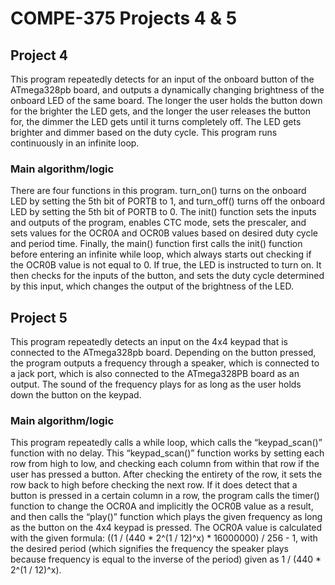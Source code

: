# COMPE-375 Projects 4 & 5
## Project 4
This program repeatedly detects for an input of the onboard button of the ATmega328pb board, and outputs a dynamically changing brightness of the onboard LED of the same board. The longer the user holds the button down for the brighter the LED gets, and the longer the user releases the button for, the dimmer the LED gets until it turns completely off. The LED gets brighter and dimmer based on the duty cycle. This program runs continuously in an infinite loop.	
### Main algorithm/logic
There are four functions in this program. turn_on() turns on the onboard LED by setting the 5th bit of PORTB to 1, and turn_off() turns off the onboard LED by setting the 5th bit of PORTB to 0. The init() function sets the inputs and outputs of the program, enables CTC mode, sets the prescaler, and sets values for the OCR0A and OCR0B values based on desired duty cycle and period time. Finally, the main() function first calls the init() function before entering an infinite while loop, which always starts out checking if the OCR0B value is not equal to 0. If true, the LED is instructed to turn on. It then checks for the inputs of the button, and sets the duty cycle determined by this input, which changes the output of the brightness of the LED.
## Project 5
This program repeatedly detects an input on the 4x4 keypad that is connected to the ATmega328pb board. Depending on the button pressed, the program outputs a frequency through a speaker, which is connected to a jack port, which is also connected to the ATmega328PB board as an output. The sound of the frequency plays for as long as the user holds down the button on the keypad.
### Main algorithm/logic
This program repeatedly calls a while loop, which calls the “keypad_scan()” function with no delay. This “keypad_scan()” function works by setting each row from high to low, and checking each column from within that row if the user has pressed a button. After checking the entirety of the row, it sets the row back to high before checking the next row. If it does detect that a button is pressed in a certain column in a row, the program calls the timer() function to change the OCR0A and implicitly the OCR0B value as a result, and then calls the “play()” function which plays the given frequency as long as the button on the 4x4 keypad is pressed. The OCR0A value is calculated with the given formula: ((1 / (440 * 2^(1 / 12)^x) * 16000000) / 256 - 1, with the desired period (which signifies the frequency the speaker plays because frequency is equal to the inverse of the period) given as 1 / (440 * 2^(1 / 12)^x).
